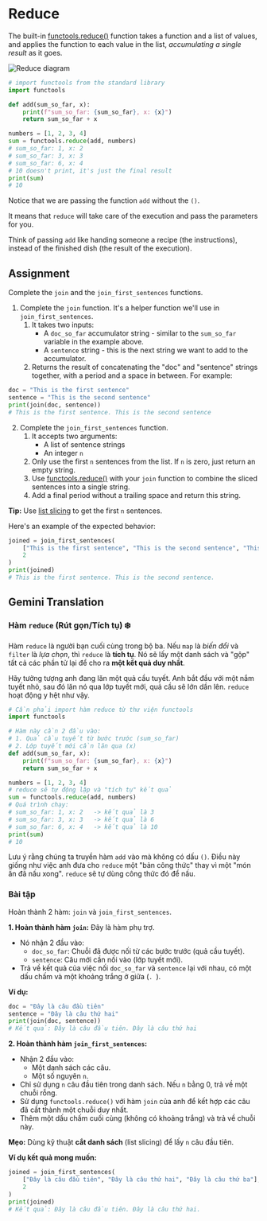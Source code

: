 # Reduce

The built-in [functools.reduce()](https://docs.python.org/3/library/functools.html#functools.reduce) function takes a function and a list of values, and applies the function to each value in the list, *accumulating a single result* as it goes.

![Reduce diagram](https://storage.googleapis.com/qvault-webapp-dynamic-assets/course_assets/YU2hRLU-733x628.png)

```python
# import functools from the standard library
import functools

def add(sum_so_far, x):
    print(f"sum_so_far: {sum_so_far}, x: {x}")
    return sum_so_far + x

numbers = [1, 2, 3, 4]
sum = functools.reduce(add, numbers)
# sum_so_far: 1, x: 2
# sum_so_far: 3, x: 3
# sum_so_far: 6, x: 4
# 10 doesn't print, it's just the final result
print(sum)
# 10
```

Notice that we are passing the function `add` without the `()`.

It means that `reduce` will take care of the execution and pass the parameters for you.

Think of passing `add` like handing someone a recipe (the instructions), instead
of the finished dish (the result of the execution).

## Assignment

Complete the `join` and the `join_first_sentences` functions.

1. Complete the `join` function. It's a helper function we'll use in `join_first_sentences`.
   1. It takes two inputs:
      - A `doc_so_far` accumulator string - similar to the `sum_so_far` variable in the example above.
      - A `sentence` string - this is the next string we want to add to the accumulator.
   2. Returns the result of concatenating the "doc" and "sentence" strings together, with a period and a space in between. For example:

```python
doc = "This is the first sentence"
sentence = "This is the second sentence"
print(join(doc, sentence))
# This is the first sentence. This is the second sentence
```

2. Complete the `join_first_sentences` function.
   1. It accepts two arguments:
      - A list of sentence strings
      - An integer `n`
   2. Only use the first `n` sentences from the list. If `n` is zero, just return an empty string.
   3. Use [functools.reduce()](https://docs.python.org/3/library/functools.html#functools.reduce) with your `join` function to combine the sliced sentences into a single string.
   4. Add a final period without a trailing space and return this string.

**Tip:** Use [list slicing](https://docs.python.org/3/library/stdtypes.html#common-sequence-operations) to get the first `n` sentences.

Here's an example of the expected behavior:

```python
joined = join_first_sentences(
    ["This is the first sentence", "This is the second sentence", "This is the third sentence"],
    2
)
print(joined)
# This is the first sentence. This is the second sentence.
```

## Gemini Translation

### Hàm `reduce` (Rút gọn/Tích tụ) ❄️

Hàm `reduce` là người bạn cuối cùng trong bộ ba. Nếu `map` là *biến đổi* và `filter` là *lựa chọn*, thì `reduce` là **tích tụ**. Nó sẽ lấy một danh sách và "gộp" tất cả các phần tử lại để cho ra **một kết quả duy nhất**.

Hãy tưởng tượng anh đang lăn một quả cầu tuyết. Anh bắt đầu với một nắm tuyết nhỏ, sau đó lăn nó qua lớp tuyết mới, quả cầu sẽ lớn dần lên. `reduce` hoạt động y hệt như vậy.

```python
# Cần phải import hàm reduce từ thư viện functools
import functools

# Hàm này cần 2 đầu vào:
# 1. Quả cầu tuyết từ bước trước (sum_so_far)
# 2. Lớp tuyết mới cần lăn qua (x)
def add(sum_so_far, x):
    print(f"sum_so_far: {sum_so_far}, x: {x}")
    return sum_so_far + x

numbers = [1, 2, 3, 4]
# reduce sẽ tự động lặp và "tích tụ" kết quả
sum = functools.reduce(add, numbers)
# Quá trình chạy:
# sum_so_far: 1, x: 2   -> kết quả là 3
# sum_so_far: 3, x: 3   -> kết quả là 6
# sum_so_far: 6, x: 4   -> kết quả là 10
print(sum)
# 10
```

Lưu ý rằng chúng ta truyền hàm `add` vào mà không có dấu `()`. Điều này giống như việc anh đưa cho `reduce` một "bản công thức" thay vì một "món ăn đã nấu xong". `reduce` sẽ tự dùng công thức đó để nấu.

### Bài tập

Hoàn thành 2 hàm: `join` và `join_first_sentences`.

**1. Hoàn thành hàm `join`:** Đây là hàm phụ trợ.

  * Nó nhận 2 đầu vào:
      * `doc_so_far`: Chuỗi đã được nối từ các bước trước (quả cầu tuyết).
      * `sentence`: Câu mới cần nối vào (lớp tuyết mới).
  * Trả về kết quả của việc nối `doc_so_far` và `sentence` lại với nhau, có một dấu chấm và một khoảng trắng ở giữa (`. `).

**Ví dụ:**

```python
doc = "Đây là câu đầu tiên"
sentence = "Đây là câu thứ hai"
print(join(doc, sentence))
# Kết quả: Đây là câu đầu tiên. Đây là câu thứ hai
```

**2. Hoàn thành hàm `join_first_sentences`:**

  * Nhận 2 đầu vào:
      * Một danh sách các câu.
      * Một số nguyên `n`.
  * Chỉ sử dụng `n` câu đầu tiên trong danh sách. Nếu `n` bằng 0, trả về một chuỗi rỗng.
  * Sử dụng `functools.reduce()` với hàm `join` của anh để kết hợp các câu đã cắt thành một chuỗi duy nhất.
  * Thêm một dấu chấm cuối cùng (không có khoảng trắng) và trả về chuỗi này.

**Mẹo:** Dùng kỹ thuật **cắt danh sách** (list slicing) để lấy `n` câu đầu tiên.

**Ví dụ kết quả mong muốn:**

```python
joined = join_first_sentences(
    ["Đây là câu đầu tiên", "Đây là câu thứ hai", "Đây là câu thứ ba"],
    2
)
print(joined)
# Kết quả: Đây là câu đầu tiên. Đây là câu thứ hai.
```
